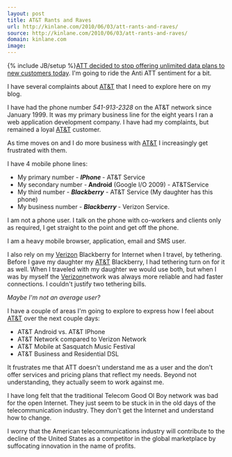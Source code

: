```yaml
---
layout: post
title: AT&T Rants and Raves
url: http://kinlane.com/2010/06/03/att-rants-and-raves/
source: http://kinlane.com/2010/06/03/att-rants-and-raves/
domain: kinlane.com
image: 
---
```

{% include JB/setup %}<a href="http://www.readwriteweb.com/archives/poll_are_you_concerned_about_atts_new_data_limits.php">ATT decided to stop offering unlimited data plans to new customers  today</a>. I'm going to ride the Anti ATT sentiment for a bit.<p></p>
I  have several complaints about <a href="http://www.att.com/">AT&amp;T</a> that I need to explore here on my  blog.<p></p>
I have had the phone number <em>541-913-2328</em> on the  AT&amp;T network since January 1999. It was my primary business line  for the eight years I ran a web application development company. I have had my  complaints, but remained a loyal <a href="http://www.att.com/">AT&amp;T</a> customer.<p></p>
As time moves on  and I do more business with <a href="http://www.att.com/">AT&amp;T</a> I increasingly get frustrated with them.<p></p>
I have 4 mobile phone  lines:
<ul class="mainlist">
	<li>My primary number - <strong><em>IPhone </em></strong>- AT&amp;T Service</li>
	<li>My  secondary number -<strong> Android</strong> (Google I/O 2009) - AT&amp;TService</li>
	<li>My  third number - <em><strong>Blackberry</strong></em> - AT&amp;T Service (My daughter has this  phone)</li>
	<li>My business number - <em><strong>Blackberry </strong></em>- Verizon Service.</li>
</ul>
I  am not a phone user. I talk on the phone with co-workers and clients  only as required, I get straight to the point and get off the phone.<p></p>
I  am a heavy mobile browser, application, email and SMS user.<p></p>
I  also rely on my <a href="http://www22.verizon.com/">Verizon</a> Blackberry for Internet when I travel, by  tethering. Before I gave my daughter my <a href="http://www.att.com/">AT&amp;T</a> Blackberry, I had tethering  turn on for it as well. When I traveled with my daughter we would use both,  but when I was by myself the <a href="http://www22.verizon.com/">Verizon</a>network was always more reliable  and had faster connections. I couldn't justify two tethering bills.<p></p>
<em>Maybe  I'm not an average user? </em><p></p>
I have a couple of areas I'm  going to explore to express how I feel about <a href="http://www.att.com/">AT&amp;T</a> over the next couple days:
<ul class="mainlist">
	<li>AT&amp;T  Android vs. AT&amp;T IPhone</li>
	<li>AT&amp;T Network compared to  Verizon Network</li>
	<li>AT&amp;T Mobile at Sasquatch Music Festival</li>
	<li>AT&amp;T  Business and Residential DSL</li>
</ul>
It frustrates me that ATT doesn't  understand me as a user and the don't offer services and pricing plans that  reflect my needs. Beyond not understanding, they actually  seem to work against me.<p></p>
I have long felt that the traditional  Telecom Good Ol Boy network was bad for the open Internet. They just  seem to be stuck in in the old days of the telecommunication industry.  They don't get the Internet and understand how to change.<p></p>
I worry  that the American telecommunications industry will contribute to the  decline of the United States as a competitor in the global marketplace  by suffocating innovation in the name of profits.